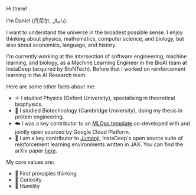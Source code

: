 Hi there! 

I'm Daniel (丹尼尔, دانیال).

I want to understand the universe in the broadest possible sense. I enjoy thinking about physics, mathematics, computer science, and biology, but also about economics, language, and history. 

I'm currently working at the intersection of software engineering, machine learning, and biology, as a Machine Learning Engineer in the BioAI team at InstaDeep (acquired by BioNTech). Before that I worked on reinforcement learning in the AI Research team.

Here are some other facts about me:
- ⚛️ I studied Physics (Oxford University), specialising in theoretical biophysics. 
- 🧬 I studied Biotechnology (Cambridge University), doing my thesis in protein engineering. 
- ☁️ I was a key contributor to an [MLOps template](https://github.com/GoogleCloudPlatform/vertex-pipelines-end-to-end-samples) co-developed with and jointly open sourced by Google Cloud Platform. 
- 🦁 I am a key contributor to [Jumanji](https://github.com/instadeepai/jumanji), InstaDeep's open source suite of reinforcement learning environments written in JAX. You can find the arXiv paper [here](https://arxiv.org/abs/2306.09884). 

My core values are:
- 🌱 First principles thinking
- 🧠 Curiosity
- 🙌 Humility

<!---
dluo96/dluo96 is a ✨ special ✨ repository because its `README.md` (this file) appears on your GitHub profile.
You can click the Preview link to take a look at your changes.
--->
